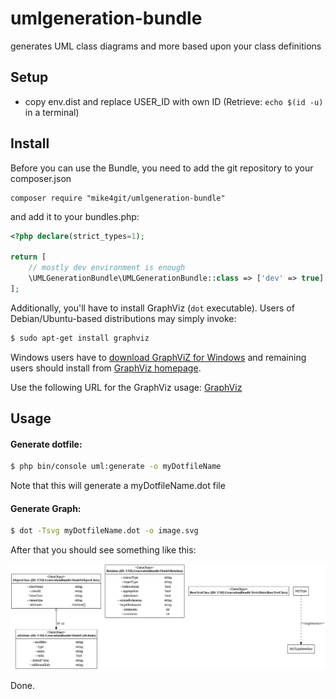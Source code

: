 # umlgeneration-bundle
generates UML class diagrams and more based upon your class definitions

## Setup
* copy env.dist and replace USER_ID with own ID (Retrieve: `echo $(id -u)` in a terminal)

## Install

Before you can use the Bundle, you need to add the git repository to your composer.json


```SHELL
composer require "mike4git/umlgeneration-bundle"
```
and add it to your bundles.php:
```php
<?php declare(strict_types=1);

return [
    // mostly dev environment is enough
    \UMLGenerationBundle\UMLGenerationBundle::class => ['dev' => true],
];
```

Additionally, you'll have to install GraphViz (`dot` executable).
Users of Debian/Ubuntu-based distributions may simply invoke:

```bash
$ sudo apt-get install graphviz
```

Windows users have to [download GraphViZ for Windows](http://www.graphviz.org/Download_windows.php) and remaining
users should install from [GraphViz homepage](http://www.graphviz.org/Download.php).

Use the following URL for the GraphViz usage: 
[GraphViz](https://graphviz.org/doc/info/command.html)

## Usage

#### Generate dotfile:
```bash
$ php bin/console uml:generate -o myDotfileName
```
Note that this will generate a myDotfileName.dot file

#### Generate Graph:
```bash
$ dot -Tsvg myDotfileName.dot -o image.svg

```
After that you should see something like this:

![Sample UML class diagram](doc/images/result.png)

Done.
